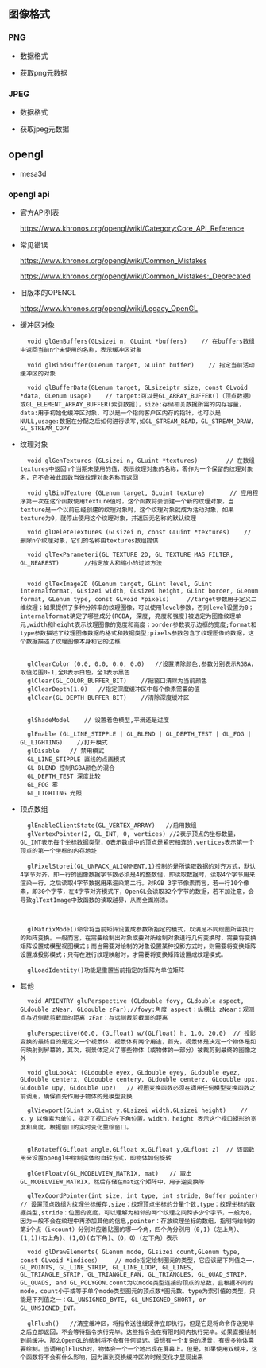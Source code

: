 ## 图像格式
### PNG
* 数据格式

* 获取png元数据

### JPEG
* 数据格式

* 获取jpeg元数据

## opengl
* mesa3d

### opengl api
* 官方API列表

    https://www.khronos.org/opengl/wiki/Category:Core_API_Reference

* 常见错误

    https://www.khronos.org/opengl/wiki/Common_Mistakes

    https://www.khronos.org/opengl/wiki/Common_Mistakes:_Deprecated

* 旧版本的OPENGL

    https://www.khronos.org/opengl/wiki/Legacy_OpenGL

* 缓冲区对象
    
        void glGenBuffers(GLsizei n, GLuint *buffers)    // 在buffers数组中返回当前n个未使用的名称，表示缓冲区对象

        void glBindBuffer(GLenum target, GLuint buffer)    // 指定当前活动缓冲区的对象

        void glBufferData(GLenum target, GLsizeiptr size, const GLvoid *data, GLenum usage)    // target:可以是GL_ARRAY_BUFFER()（顶点数据）或GL_ELEMENT_ARRAY_BUFFER(索引数据)，size:存储相关数据所需的内存容量，data:用于初始化缓冲区对象，可以是一个指向客户区内存的指针，也可以是NULL,usage:数据在分配之后如何进行读写,如GL_STREAM_READ，GL_STREAM_DRAW，GL_STREAM_COPY

* 纹理对象

        void glGenTextures (GLsizei n, GLuint *textures)        // 在数组textures中返回n个当期未使用的值，表示纹理对象的名称，零作为一个保留的纹理对象名，它不会被此函数当做纹理对象名称而返回

        void glBindTexture (GLenum target, GLuint texture)       // 应用程序第一次在这个函数使用texture值时，这个函数将会创建一个新的纹理对象，当texture是一个以前已经创建的纹理对象时，这个纹理对象就成为活动对象，如果texture为0，就停止使用这个纹理对象，并返回无名称的默认纹理

        void glDeleteTextures (GLsizei n, const GLuint *textures)    // 删除n个纹理对象，它们的名称由textures数组提供

        void glTexParameteri(GL_TEXTURE_2D, GL_TEXTURE_MAG_FILTER, GL_NEAREST)       //指定放大和缩小的过滤方法


        void glTexImage2D (GLenum target, GLint level, GLint internalformat, GLsizei width, GLsizei height, GLint border, GLenum format, GLenum type, const GLvoid *pixels)     //target参数用于定义二维纹理；如果提供了多种分辨率的纹理图像，可以使用level参数，否则level设置为0；internalformat确定了哪些成分(RGBA, 深度, 亮度和强度)被选定为图像纹理单元,width和height表示纹理图像的宽度和高度；border参数表示边框的宽度;format和type参数描述了纹理图像数据的格式和数据类型;pixels参数包含了纹理图像的数据，这个数据描述了纹理图像本身和它的边框


        glClearColor (0.0, 0.0, 0.0, 0.0)   //设置清除颜色,参数分别表示RGBA，取值范围0-1,全0表示白色，全1表示黑色
        glClear(GL_COLOR_BUFFER_BIT)    //把窗口清除为当前颜色
        glClearDepth(1.0)   //指定深度缓冲区中每个像素需要的值
        glClear(GL_DEPTH_BUFFER_BIT)    //清除深度缓冲区


        glShadeModel    // 设置着色模型,平滑还是过度

        glEnable (GL_LINE_STIPPLE | GL_BLEND | GL_DEPTH_TEST | GL_FOG | GL_LIGHTING)    //打开模式
        glDisable   // 禁用模式
        GL_LINE_STIPPLE 直线的点画模式
        GL_BLEND 控制RGBA颜色的混合
        GL_DEPTH_TEST 深度比较
        GL_FOG 雾
        GL_LIGHTING 光照


* 顶点数组
        
        glEnableClientState(GL_VERTEX_ARRAY)   //启用数组
        glVertexPointer(2, GL_INT, 0, vertices) //2表示顶点的坐标数量，GL_INT表示每个坐标数据类型，0表示数组中的顶点是紧密相连的,vertices表示第一个顶点的第一个坐标的内存地址     

        glPixelStorei(GL_UNPACK_ALIGNMENT,1)控制的是所读取数据的对齐方式，默认4字节对齐，即一行的图像数据字节数必须是4的整数倍，即读取数据时，读取4个字节用来渲染一行，之后读取4字节数据用来渲染第二行。对RGB 3字节像素而言，若一行10个像素，即30个字节，在4字节对齐模式下，OpenGL会读取32个字节的数据，若不加注意，会导致glTextImage中致函数的读取越界，从而全面崩溃。



        glMatrixMode()命令将当前矩阵设置成参数所指定的模式，以满足不同绘图所需执行的矩阵变换。一般而言，在需要绘制出对象或要对所绘制对象进行几何变换时，需要将变换矩阵设置成模型视图模式；而当需要对绘制的对象设置某种投影方式时，则需要将变换矩阵设置成投影模式；只有在进行纹理映射时，才需要将变换矩阵设置成纹理模式。

        glLoadIdentity()功能是重置当前指定的矩阵为单位矩阵

* 其他
        
        void APIENTRY gluPerspective (GLdouble fovy, GLdouble aspect, GLdouble zNear, GLdouble zFar);//fovy:角度 aspect：纵横比 zNear：观测点与近侧裁剪截面的距离 zFar：与远侧裁剪截面的距离

        gluPerspective(60.0, (GLfloat) w/(GLfloat) h, 1.0, 20.0)  // 投影变换的最终目的是定义一个视景体，视景体有两个用途，首先，视景体是决定一个物体是如何映射到屏幕的，其次，视景体定义了哪些物体（或物体的一部分）被裁剪到最终的图像之外

        void gluLookAt (GLdouble eyex, GLdouble eyey, GLdouble eyez, GLdouble centerx, GLdouble centery, GLdouble centerz, GLdouble upx, GLdouble upy, GLdouble upz)   // 视图变换函数必须在调用任何模型变换函数之前调用，确保首先作用于物体的是模型变换

        glViewport(GLint x,GLint y,GLsizei width,GLsizei height)    // x，y 以像素为单位，指定了视口的左下角位置。width，height 表示这个视口矩形的宽度和高度，根据窗口的实时变化重绘窗口。


        glRotatef(GLfloat angle,GLfloat x,GLfloat y,GLfloat z)  // 该函数用来设置opengl中绘制实体的自转方式，即物体如何旋转

        glGetFloatv(GL_MODELVIEW_MATRIX, mat)   // 取出GL_MODELVIEW_MATRIX，然后存储在mat这个矩阵中，用于逆变换等

        glTexCoordPointer(int size, int type, int stride, Buffer pointer)   // 设置顶点数组为纹理坐标缓存,size：纹理顶点坐标的分量个数,type：纹理坐标的数据类型,stride：位图的宽度，可以理解为相邻的两个纹理之间跨多少个字节，一般为0，因为一般不会在纹理中再添加其他的信息,pointer：存放纹理坐标的数组，指明将绘制的第i个点（i<count）分别对应着贴图的哪一个角，四个角分别用（0,1)（左上角）、(1,1)(右上角)、(1,0)(右下角)、（0，0）(左下角）表示

        void glDrawElements( GLenum mode, GLsizei count,GLenum type, const GLvoid *indices）    // mode指定绘制图元的类型，它应该是下列值之一，GL_POINTS, GL_LINE_STRIP, GL_LINE_LOOP, GL_LINES, GL_TRIANGLE_STRIP, GL_TRIANGLE_FAN, GL_TRIANGLES, GL_QUAD_STRIP, GL_QUADS, and GL_POLYGON.count为以mode类型连接的顶点的总数，且根据不同的mode，count小于或等于单个mode类型图元的顶点数*图元数。type为索引值的类型，只能是下列值之一：GL_UNSIGNED_BYTE, GL_UNSIGNED_SHORT, or GL_UNSIGNED_INT。

        glFlush()   //清空缓冲区，将指令送往缓硬件立即执行，但是它是将命令传送完毕之后立即返回，不会等待指令执行完毕。这些指令会在有限时间内执行完毕。如果直接绘制到前缓冲，那么OpenGL的绘制将不会有任何延迟。设想有一个复杂的场景，有很多物体需要绘制。当调用glFlush时，物体会一个一个地出现在屏幕上。但是，如果使用双缓冲，这个函数将不会有什么影响，因为直到交换缓冲区的时候变化才显现出来

